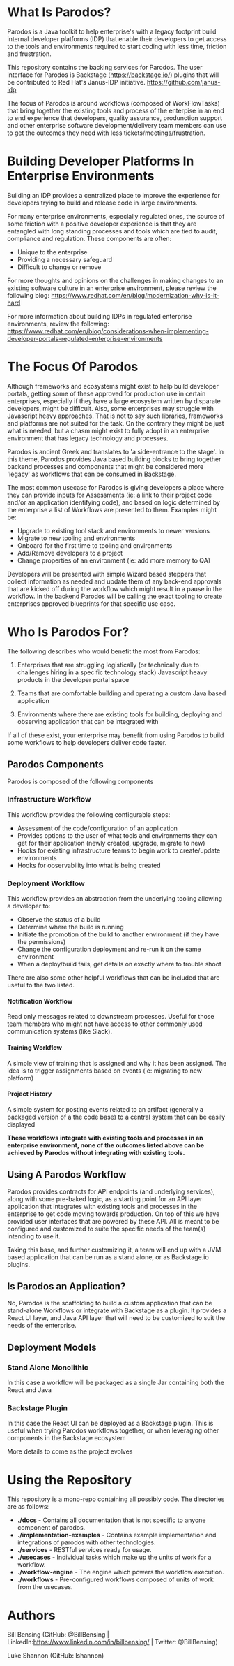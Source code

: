 # What Is Parodos?

Parodos is a Java toolkit to help enterprise's with a legacy footprint build internal developer platforms (IDP) that enable their developers to get access to the tools and environments required to start coding with less time, friction and frustration.

This repository contains the backing services for Parodos. The user interface for Parodos is Backstage (https://backstage.io/) plugins that will be contributed to Red Hat's Janus-IDP initiative.
https://github.com/janus-idp

The focus of Parodos is around workflows (composed of WorkFlowTasks) that bring together the existing tools and process of the enterpise in an end to end experience that developers, quality assurance, produnction support and other enterprise software development/delivery team members can use to get the outcomes they need with less tickets/meetings/frustration.


# Building Developer Platforms In Enterprise Environments

Building an IDP provides a centralized place to improve the experience for developers trying to build and release code in large environments. 

For many enterprise environments, especially regulated ones, the source of some friction with a positive developer experience is that they are entangled with long standing processes and tools which are tied to audit, compliance and regulation. These components are often:

- Unique to the enterprise
- Providing a necessary safeguard
- Difficult to change or remove

For more thoughts and opinions on the challenges in making changes to an existing software culture in an enterprise environment, please review the following blog: https://www.redhat.com/en/blog/modernization-why-is-it-hard

For more information about building IDPs in regulated enterprise environments, review the following:
https://www.redhat.com/en/blog/considerations-when-implementing-developer-portals-regulated-enterprise-environments

# The Focus Of Parodos

Although frameworks and ecosystems might exist to help build developer portals, getting some of these approved for production use in certain enterprises, especially if they have a large ecosystem written by disparate developers, might be difficult. Also, some enterprises may struggle with Javascript heavy approaches. That is not to say such libraries, frameworks and platforms are not suited for the task. On the contrary they might be just what is needed, but a chasm might exist to fully adopt in an enterprise environment that has legacy technology and processes.

Parodos is ancient Greek and translates to 'a side-entrance to the stage'. In this theme, Parodos provides Java based building blocks to bring together backend processes and components that might be considered more 'legacy' as workflows that can be consumed in Backstage.

The most common usecase for Parodos is giving developers a place where they can provide inputs for Assessments (ie: a link to their project code and/or an application identifying code), and based on logic determined by the enterprise a list of Workflows are presented to them. Examples might be:

- Upgrade to existing tool stack and environments to newer versions
- Migrate to new tooling and environments
- Onboard for the first time to tooling and environments
- Add/Remove developers to a project
- Change properties of an environment (ie: add more memory to QA)

Developers will be presented with simple Wizard based steppers that collect information as needed and update them of any back-end approvals that are kicked off during the workflow which might result in a pause in the workflow. In the backend Parodos will be calling the exact tooling to create enterprises approved blueprints for that specific use case.

# Who Is Parodos For?

The following describes who would benefit the most from Parodos:

1. Enterprises that are struggling logistically (or technically due to challenges hiring in a specific technology stack) Javascript heavy products in the developer portal space

2. Teams that are comfortable building and operating a custom Java based application

3. Environments where there are existing tools for building, deploying and observing application that can be integrated with

If all of these exist, your enterprise may benefit from using Parodos to build some workflows to help developers deliver code faster.

## Parodos Components

Parodos is composed of the following components

### Infrastructure Workflow

This workflow provides the following configurable steps:

- Assessment of the code/configuration of an application
- Provides options to the user of what tools and environments they can get for their application (newly created, upgrade, migrate to new)
- Hooks for existing infrastructure teams to begin work to create/update environments
- Hooks for observability into what is being created

### Deployment Workflow

This workflow provides an abstraction from the underlying tooling allowing a developer to:

- Observe the status of a build
- Determine where the build is running
- Initiate the promotion of the build to another environment (if they have the permissions)
- Change the configuration deployment and re-run it on the same environment
- When a deploy/build fails, get details on exactly where to trouble shoot

There are also some other helpful workflows that can be included that are useful to the two listed.

#### Notification Workflow

Read only messages related to downstream processes. Useful for those team members who might not have access to other commonly used communication systems (like Slack).

#### Training Workflow

A simple view of training that is assigned and why it has been assigned. The idea is to trigger assignments based on events (ie: migrating to new platform)

#### Project History

A simple system for posting events related to an artifact (generally a packaged version of a the code base) to a central system that can be easily displayed

**These workflows integrate with existing tools and processes in an enterprise environment, none of the outcomes listed above can be achieved by Parodos without integrating with existing tools.**

## Using A Parodos Workflow

Parodos provides contracts for API endpoints (and underlying services), along with some pre-baked logic, as a starting point for an API layer application that integrates with existing tools and processes in the enterprise to get code moving towards production. On top of this we have provided user interfaces that are powered by these API. All is meant to be configured and customized to suite the specific needs of the team(s) intending to use it.


Taking this base, and further customizing it, a team will end up with a JVM based application that can be run as a stand alone, or as Backstage.io plugins.

## Is Parodos an Application?

No, Parodos is the scaffolding to build a custom application that can be stand-alone Workflows or integrate with Backstage as a plugin. It provides a React UI layer, and Java API layer that will need to be customized to suit the needs of the enterprise.

## Deployment Models

### Stand Alone Monolithic

In this case a workflow will be packaged as a single Jar containing both the React and Java

### Backstage Plugin

In this case the React UI can be deployed as a Backstage plugin. This is useful when trying Parodos workflows together, or when leveraging other components in the Backstage ecosystem

More details to come as the project evolves

# Using the Repository

This repository is a mono-repo containing all possibly code.  The directories are as follows: 

* **./docs** - Contains all documentation that is not specific to anyone component of parodos.
* **./implementation-examples** - Contains example implementation and integrations of parodos with other technologies.
* **./services** - RESTful services ready for usage.
* **./usecases** - Individual tasks which make up the units of work for a workflow.
* **./workflow-engine** - The engine which powers the workflow execution.
* **./workflows** - Pre-configured workflows composed of units of work from the usecases.


# Authors

Bill Bensing (GitHub: @BillBensing | LinkedIn:https://www.linkedin.com/in/billbensing/ | Twitter: @BillBensing)

Luke Shannon (GitHub: lshannon)

